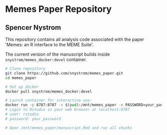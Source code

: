 # Memes Paper Repository
## Spencer Nystrom

This repository contains all analysis code associated with the paper 'Memes: an R interface to the MEME Suite'.

The current version of the manuscript builds inside `snystrom/memes_docker:devel` container.

``` sh
# Clone repository
git clone https://github.com/snystrom/memes_paper.git
cd memes_paper

# Set up docker
docker pull snystrom/memes_docker:devel

# Launch container for interactive use:
docker run -p 8787:8787 -v $(pwd):/mnt/memes_paper -e PASSWORD=your_password snystrom/memes_docker:devel
# Login to Rstudio in your web browser at localhost:8787
# user: rstudio
# password: your_password

# Open /mnt/memes_paper/manuscript.Rmd and run all chunks
```


